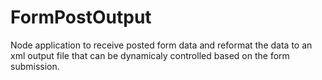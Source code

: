 # FormPostOutput

Node application to receive posted form data and reformat the data to an xml output file that can be dynamicaly controlled based on the form submission.
